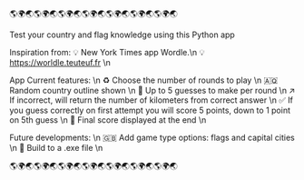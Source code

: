 
🌎🌍🌏🌎🌍🌏🌎🌍🌏🌎🌍🌏🌎🌍🌏🌎🌍🌏🌎🌍🌏

Test your country and flag knowledge using this Python app

Inspiration from:
💡 New York Times app Wordle.\n
💡 https://worldle.teuteuf.fr \n

App Current features: \n
♻️ Choose the number of rounds to play \n
🇦🇶 Random country outline shown \n
🧐 Up to 5 guesses to make per round \n
↗️ If incorrect, will return the number of kilometers from correct answer \n
✅ If you guess correctly on first attempt you will score 5 points, down to 1 point on 5th guess \n
🏅 Final score displayed at the end \n

Future developments: \n
🇬🇧 Add game type options: flags and capital cities \n
📲 Build to a .exe file \n

🌎🌍🌏🌎🌍🌏🌎🌍🌏🌎🌍🌏🌎🌍🌏🌎🌍🌏🌎🌍🌏
